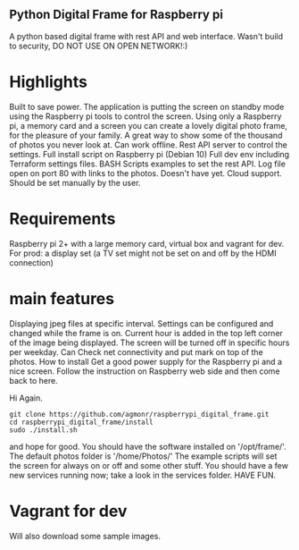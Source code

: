 ## Python Digital Frame for Raspberry pi
A python based digital frame with rest API and web interface. Wasn't build to security, DO NOT USE ON OPEN NETWORK!:)

# Highlights
Built to save power. The application is putting the screen on standby mode using the Raspberry pi tools to control the screen.
Using only a Raspberry pi, a memory card and a screen you can create a lovely digital photo frame, for the pleasure of your family. A great way to show some of the thousand of photos you never look at.
Can work offline.
Rest API server to control the settings.
Full install script on Raspberry pi (Debian 10)
Full dev env including Terraform settings files.
BASH Scripts examples to set the rest API.
Log file open on port 80 with links to the photos.
Doesn't have yet.
Cloud support. Should be set manually by the user.

# Requirements
Raspberry pi 2+ with a large memory card, virtual box and vagrant for dev.
For prod: a display set (a TV set might not be set on and off by the HDMI connection)
# main features
Displaying jpeg files at specific interval.
Settings can be configured and changed while the frame is on.
Current hour is added in the top left corner of the image being displayed.
The screen will be turned off in specific hours per weekday.
Can Check net connectivity and put mark on top of the photos.
How to install
Get a good power supply for the Raspberry pi and a nice screen. Follow the instruction on Raspberry web side and then come back to here.

Hi Again.

    git clone https://github.com/agmonr/raspberrypi_digital_frame.git
    cd raspberrypi_digital_frame/install
    sudo ./install.sh

and hope for good. 
You should have the software installed on '/opt/frame/'. 
The default photos folder is '/home/Photos/' 
The example scripts will set the screen for always on or off and some other stuff. 
You should have a few new services running now; take a look in the services folder. HAVE FUN.

# Vagrant for dev
Will also download some sample images.

